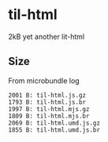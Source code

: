 # til-html

2kB yet another lit-html

## Size

From microbundle log

```[sh]
2001 B: til-html.js.gz
1793 B: til-html.js.br
1997 B: til-html.mjs.gz
1809 B: til-html.mjs.br
2069 B: til-html.umd.js.gz
1855 B: til-html.umd.js.br
```
